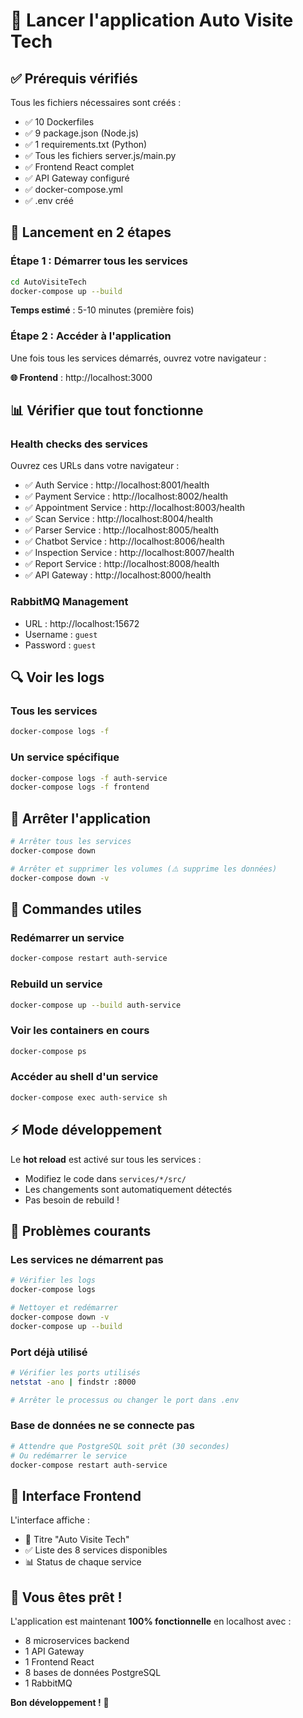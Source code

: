 # 🚀 Lancer l'application Auto Visite Tech

## ✅ Prérequis vérifiés

Tous les fichiers nécessaires sont créés :
- ✅ 10 Dockerfiles
- ✅ 9 package.json (Node.js)
- ✅ 1 requirements.txt (Python)
- ✅ Tous les fichiers server.js/main.py
- ✅ Frontend React complet
- ✅ API Gateway configuré
- ✅ docker-compose.yml
- ✅ .env créé

## 🎯 Lancement en 2 étapes

### Étape 1 : Démarrer tous les services

```bash
cd AutoVisiteTech
docker-compose up --build
```

**Temps estimé** : 5-10 minutes (première fois)

### Étape 2 : Accéder à l'application

Une fois tous les services démarrés, ouvrez votre navigateur :

**🌐 Frontend** : http://localhost:3000

## 📊 Vérifier que tout fonctionne

### Health checks des services

Ouvrez ces URLs dans votre navigateur :

- ✅ Auth Service : http://localhost:8001/health
- ✅ Payment Service : http://localhost:8002/health
- ✅ Appointment Service : http://localhost:8003/health
- ✅ Scan Service : http://localhost:8004/health
- ✅ Parser Service : http://localhost:8005/health
- ✅ Chatbot Service : http://localhost:8006/health
- ✅ Inspection Service : http://localhost:8007/health
- ✅ Report Service : http://localhost:8008/health
- ✅ API Gateway : http://localhost:8000/health

### RabbitMQ Management

- URL : http://localhost:15672
- Username : `guest`
- Password : `guest`

## 🔍 Voir les logs

### Tous les services
```bash
docker-compose logs -f
```

### Un service spécifique
```bash
docker-compose logs -f auth-service
docker-compose logs -f frontend
```

## 🛑 Arrêter l'application

```bash
# Arrêter tous les services
docker-compose down

# Arrêter et supprimer les volumes (⚠️ supprime les données)
docker-compose down -v
```

## 🔧 Commandes utiles

### Redémarrer un service
```bash
docker-compose restart auth-service
```

### Rebuild un service
```bash
docker-compose up --build auth-service
```

### Voir les containers en cours
```bash
docker-compose ps
```

### Accéder au shell d'un service
```bash
docker-compose exec auth-service sh
```

## ⚡ Mode développement

Le **hot reload** est activé sur tous les services :
- Modifiez le code dans `services/*/src/`
- Les changements sont automatiquement détectés
- Pas besoin de rebuild !

## 🐛 Problèmes courants

### Les services ne démarrent pas
```bash
# Vérifier les logs
docker-compose logs

# Nettoyer et redémarrer
docker-compose down -v
docker-compose up --build
```

### Port déjà utilisé
```bash
# Vérifier les ports utilisés
netstat -ano | findstr :8000

# Arrêter le processus ou changer le port dans .env
```

### Base de données ne se connecte pas
```bash
# Attendre que PostgreSQL soit prêt (30 secondes)
# Ou redémarrer le service
docker-compose restart auth-service
```

## 📱 Interface Frontend

L'interface affiche :
- 🚗 Titre "Auto Visite Tech"
- ✅ Liste des 8 services disponibles
- 📊 Status de chaque service

## 🎉 Vous êtes prêt !

L'application est maintenant **100% fonctionnelle** en localhost avec :
- 8 microservices backend
- 1 API Gateway
- 1 Frontend React
- 8 bases de données PostgreSQL
- 1 RabbitMQ

**Bon développement !** 🚀
